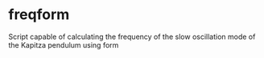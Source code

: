 # freqform
Script capable of calculating the frequency of the slow oscillation mode of the Kapitza pendulum using form
